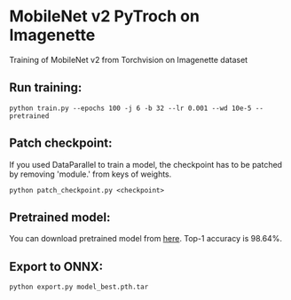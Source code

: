 # MobileNet v2 PyTroch on Imagenette
Training of MobileNet v2 from Torchvision on Imagenette dataset

## Run training:
```
python train.py --epochs 100 -j 6 -b 32 --lr 0.001 --wd 10e-5 --pretrained
```

## Patch checkpoint:
If you used DataParallel to train a model, the checkpoint has to be patched by removing 'module.' from keys of weights.
```
python patch_checkpoint.py <checkpoint>
```

## Pretrained model:
You can download pretrained model from [here](https://huggingface.co/alexsu52/mobilenet_v2_imagenette). Top-1 accuracy is 98.64%.

## Export to ONNX:
```
python export.py model_best.pth.tar
```
